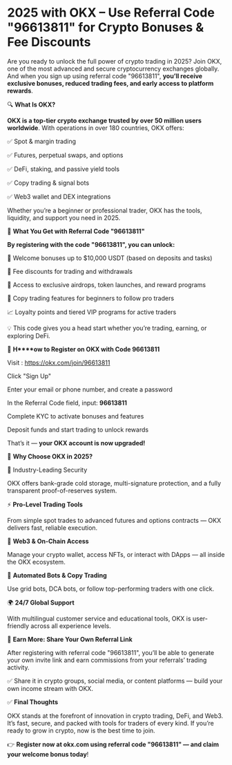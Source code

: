 # 2025 with OKX – Use Referral Code "96613811" for Crypto Bonuses & Fee Discounts

Are you ready to unlock the full power of crypto trading in 2025? Join OKX, one of the most advanced and secure cryptocurrency exchanges globally. And when you sign up using referral code "96613811", **you’ll receive exclusive bonuses, reduced trading fees, and early access to platform rewards**.

🔍 **What Is OKX?**

**OKX is a top-tier crypto exchange trusted by over 50 million users worldwide**. With operations in over 180 countries, OKX offers:

✅ Spot & margin trading

✅ Futures, perpetual swaps, and options

✅ DeFi, staking, and passive yield tools

✅ Copy trading & signal bots

✅ Web3 wallet and DEX integrations

Whether you’re a beginner or professional trader, OKX has the tools, liquidity, and support you need in 2025.

🎁 **What You Get with Referral Code "96613811"**

**By registering with the code "96613811", you can unlock:**

🎉 Welcome bonuses up to $10,000 USDT (based on deposits and tasks)

💸 Fee discounts for trading and withdrawals

🎁 Access to exclusive airdrops, token launches, and reward programs

🧠 Copy trading features for beginners to follow pro traders

📈 Loyalty points and tiered VIP programs for active traders

💡 This code gives you a head start whether you’re trading, earning, or exploring DeFi.

📝 **H****ow to Register on OKX with Code 96613811**

Visit : https://okx.com/join/96613811

Click "Sign Up"

Enter your email or phone number, and create a password

In the Referral Code field, input: **96613811**

Complete KYC to activate bonuses and features

Deposit funds and start trading to unlock rewards

That’s it — **your OKX account is now upgraded!**

🌟 **Why Choose OKX in 2025?**

🔐 Industry-Leading Security

OKX offers bank-grade cold storage, multi-signature protection, and a fully transparent proof-of-reserves system.

⚡ **Pro-Level Trading Tools**

From simple spot trades to advanced futures and options contracts — OKX delivers fast, reliable execution.

📲 **Web3 & On-Chain Access**

Manage your crypto wallet, access NFTs, or interact with DApps — all inside the OKX ecosystem.

🤖 **Automated Bots & Copy Trading**

Use grid bots, DCA bots, or follow top-performing traders with one click.

🌍 **24/7 Global Support**

With multilingual customer service and educational tools, OKX is user-friendly across all experience levels.

💸 **Earn More: Share Your Own Referral Link**

After registering with referral code "96613811", you’ll be able to generate your own invite link and earn commissions from your referrals’ trading activity.

✅ Share it in crypto groups, social media, or content platforms — build your own income stream with OKX.

✅ **Final Thoughts**

OKX stands at the forefront of innovation in crypto trading, DeFi, and Web3. It’s fast, secure, and packed with tools for traders of every kind. If you’re ready to grow in crypto, now is the best time to join.

👉 **Register now at okx.com using referral code "96613811" — and claim your welcome bonus today**!


